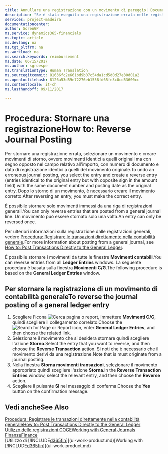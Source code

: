 ```yaml
---
title: Annullare una registrazione con un movimento di pareggio| Documenti Microsoft
description: "Se è stata eseguita una registrazione errata nelle registrazioni generali, è possibile utilizzare la funzione Storno per annullare la registrazione con un audit trail corretto."
services: project-madeira
documentationcenter: 
author: SorenGP
ms.service: dynamics365-financials
ms.topic: article
ms.devlang: na
ms.tgt_pltfrm: na
ms.workload: na
ms.search.keywords: reimbursement
ms.date: 06/15/2017
ms.author: sgroespe
ms.translationtype: Human Translation
ms.sourcegitcommit: 81636fc2e661bd9b07c54da1cd5d0d27e30d01a2
ms.openlocfilehash: 8126a53d59e72276eb1558fd65fe3c0cd53600cc
ms.contentlocale: it-ch
ms.lasthandoff: 09/11/2017

---
```

# <a name="how-to-reverse-journal-posting"></a><span data-ttu-id="d22fa-103">Procedura: Stornare una registrazione</span><span class="sxs-lookup"><span data-stu-id="d22fa-103">How to: Reverse Journal Posting</span></span>
<span data-ttu-id="d22fa-104">Per stornare una registrazione errata, selezionare un movimento e creare movimenti di storno, ovvero movimenti identici a quelli originali ma con segno opposto nel campo relativo all'importo, con numero di documento e data di registrazione identici a quelli del movimento originale.</span><span class="sxs-lookup"><span data-stu-id="d22fa-104">To undo an erroneous journal posting, you select the entry and create a reverse entry (entries identical to the original entry but with opposite sign in the amount field) with the same document number and posting date as the original entry.</span></span> <span data-ttu-id="d22fa-105">Dopo lo storno di un movimento, è necessario creare il movimento corretto.</span><span class="sxs-lookup"><span data-stu-id="d22fa-105">After reversing an entry, you must make the correct entry.</span></span>

<span data-ttu-id="d22fa-106">È possibile stornare solo movimenti immessi da una riga di registrazioni generali.</span><span class="sxs-lookup"><span data-stu-id="d22fa-106">You can only reverse entries that are posted from a general journal line.</span></span> <span data-ttu-id="d22fa-107">Un movimento può essere stornato solo una volta.</span><span class="sxs-lookup"><span data-stu-id="d22fa-107">An entry can only be reversed once.</span></span>

<span data-ttu-id="d22fa-108">Per ulteriori informazioni sulla registrazione dalle registrazioni generali, vedere [Procedura: Registrare le transazioni direttamente nella contabilità generale](finance-how-post-transactions-directly.md).</span><span class="sxs-lookup"><span data-stu-id="d22fa-108">For more information about posting from a general journal, see [How to: Post Transactions Directly to the General Ledger](finance-how-post-transactions-directly.md).</span></span>

<span data-ttu-id="d22fa-109">È possibile stornare i movimenti da tutte le finestre **Movimenti contabili**.</span><span class="sxs-lookup"><span data-stu-id="d22fa-109">You can reverse entries from all **Ledger Entries** windows.</span></span> <span data-ttu-id="d22fa-110">La seguente procedura è basata sulla finestra **Movimenti C/G**.</span><span class="sxs-lookup"><span data-stu-id="d22fa-110">The following procedure is based on the **General Ledger Entries** window.</span></span>

## <a name="to-reverse-the-journal-posting-of-a-general-ledger-entry"></a><span data-ttu-id="d22fa-111">Per stornare la registrazione di un movimento di contabilità generale</span><span class="sxs-lookup"><span data-stu-id="d22fa-111">To reverse the journal posting of a general ledger entry</span></span>
1. <span data-ttu-id="d22fa-112">Scegliere l'icona ![Cerca pagina o report](media/ui-search/search_small.png "icona Cerca pagina o report"), immettere **Movimenti C/G**, quindi scegliere il collegamento correlato.</span><span class="sxs-lookup"><span data-stu-id="d22fa-112">Choose the ![Search for Page or Report](media/ui-search/search_small.png "Search for Page or Report icon") icon, enter **General Ledger Entries**, and then choose the related link.</span></span>
2. <span data-ttu-id="d22fa-113">Selezionare il movimento che si desidera stornare quindi scegliere l'azione **Storno**.</span><span class="sxs-lookup"><span data-stu-id="d22fa-113">Select the entry that you want to reverse, and then choose the **Reverse Transaction** action.</span></span> <span data-ttu-id="d22fa-114">Si noti che è necessario che il movimento derivi da una registrazione.</span><span class="sxs-lookup"><span data-stu-id="d22fa-114">Note that is must originate from a journal posting.</span></span>
3. <span data-ttu-id="d22fa-115">Nella finestra **Storna movimenti transazioni**, selezionare il movimento appropriato quindi scegliere l'azione **Storna**.</span><span class="sxs-lookup"><span data-stu-id="d22fa-115">In the **Reverse Transaction Entries** window, select the relevant entry, and then choose the **Reverse** action.</span></span>
4. <span data-ttu-id="d22fa-116">Scegliere il pulsante **Sì** nel messaggio di conferma.</span><span class="sxs-lookup"><span data-stu-id="d22fa-116">Choose the **Yes** button on the confirmation message.</span></span>

## <a name="see-also"></a><span data-ttu-id="d22fa-117">Vedi anche</span><span class="sxs-lookup"><span data-stu-id="d22fa-117">See Also</span></span>
[<span data-ttu-id="d22fa-118">Procedura: Registrare le transazioni direttamente nella contabilità generale</span><span class="sxs-lookup"><span data-stu-id="d22fa-118">How to: Post Transactions Directly to the General Ledger</span></span>](finance-how-post-transactions-directly.md)  
[<span data-ttu-id="d22fa-119">Utilizzo delle registrazioni COGE</span><span class="sxs-lookup"><span data-stu-id="d22fa-119">Working with General Journals</span></span>](ui-work-general-journals.md)  
[<span data-ttu-id="d22fa-120">Finanze</span><span class="sxs-lookup"><span data-stu-id="d22fa-120">Finance</span></span>](finance.md)  
<span data-ttu-id="d22fa-121">[Utilizzo di [!INCLUDE[d365fin](includes/d365fin_md.md)]](ui-work-product.md)</span><span class="sxs-lookup"><span data-stu-id="d22fa-121">[Working with [!INCLUDE[d365fin](includes/d365fin_md.md)]](ui-work-product.md)</span></span>  

